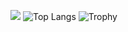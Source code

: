 ![](https://github-readme-stats.vercel.app/api?username=stepney141&count_private=true)
![Top Langs](https://github-readme-stats-stepney141.vercel.app/api/top-langs/?username=stepney141&layout=compact)
![Trophy](https://github-profile-trophy.vercel.app/?username=stepney141&row=1&column=6)
